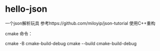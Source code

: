 # hello-json
一个json解析玩具
参考https://github.com/miloyip/json-tutorial
使用C++重构

cmake 命令：

cmake -B cmake-build-debug
cmake --build cmake-build-debug
